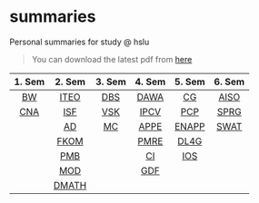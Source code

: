# summaries
Personal summaries for study @ hslu

> You can download the latest pdf from [here][1]

| 1. Sem     | 2. Sem       | 3. Sem     | 4. Sem       | 5. Sem         | 6. Sem       |
|:----------:|:------------:|:----------:|:------------:|:--------------:|:------------:|
| [BW](bw)   | [ITEO](iteo) | [DBS](dbs) | [DAWA](dawa) | [CG](cg)       | [AISO](aiso) |
| [CNA](cna) | [ISF](isf)   | [VSK](vsk) | [IPCV](ipcv) | [PCP](pcp)     | [SPRG](sprg) |
|            | [AD](ad)     | [MC](mc)   | [APPE](appe) | [ENAPP](enapp) | [SWAT](swat) |
|            | [FKOM](fkom) |            | [PMRE](pmre) | [DL4G](dl4g)   |              |
|            | [PMB](pmb)   |            | [CI](ci)     | [IOS](ios)     |              |
|            | [MOD](pmb)   |            | [GDF](gdf)   |                |              |
|            | [DMATH][2]   |            |              |                |              |

[1]: https://github.com/chefe/summaries/releases
[2]: https://github.com/hslu-students/dmath
